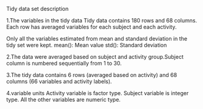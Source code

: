 Tidy data set description

1.The variables in the tidy data
Tidy data contains 180 rows and 68 columns. Each row has averaged variables for each subject and each activity.

Only all the variables estimated from mean and standard deviation in the tidy set were kept.
mean(): Mean value
std(): Standard deviation

2.The data were averaged based on subject and activity group.Subject column is numbered sequentially from 1 to 30.

3.The tidy data contains 6 rows (averaged based on activity) and 68 columns (66 variables and activity labels).

4.variable units
Activity variable is factor type. Subject variable is integer type. All the other variables are numeric type.
